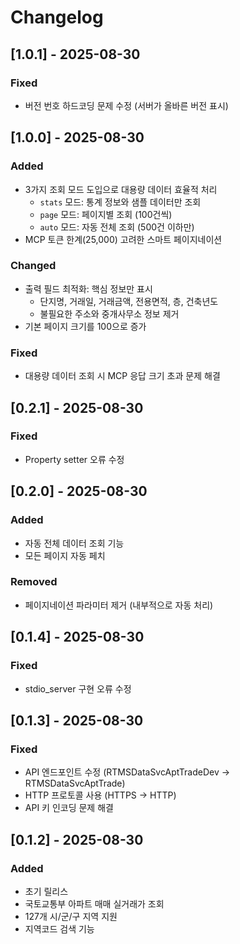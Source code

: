# Changelog

## [1.0.1] - 2025-08-30

### Fixed
- 버전 번호 하드코딩 문제 수정 (서버가 올바른 버전 표시)

## [1.0.0] - 2025-08-30

### Added
- 3가지 조회 모드 도입으로 대용량 데이터 효율적 처리
  - `stats` 모드: 통계 정보와 샘플 데이터만 조회
  - `page` 모드: 페이지별 조회 (100건씩)
  - `auto` 모드: 자동 전체 조회 (500건 이하만)
- MCP 토큰 한계(25,000) 고려한 스마트 페이지네이션

### Changed
- 출력 필드 최적화: 핵심 정보만 표시
  - 단지명, 거래일, 거래금액, 전용면적, 층, 건축년도
  - 불필요한 주소와 중개사무소 정보 제거
- 기본 페이지 크기를 100으로 증가

### Fixed
- 대용량 데이터 조회 시 MCP 응답 크기 초과 문제 해결

## [0.2.1] - 2025-08-30

### Fixed
- Property setter 오류 수정

## [0.2.0] - 2025-08-30

### Added
- 자동 전체 데이터 조회 기능
- 모든 페이지 자동 페치

### Removed
- 페이지네이션 파라미터 제거 (내부적으로 자동 처리)

## [0.1.4] - 2025-08-30

### Fixed
- stdio_server 구현 오류 수정

## [0.1.3] - 2025-08-30

### Fixed
- API 엔드포인트 수정 (RTMSDataSvcAptTradeDev → RTMSDataSvcAptTrade)
- HTTP 프로토콜 사용 (HTTPS → HTTP)
- API 키 인코딩 문제 해결

## [0.1.2] - 2025-08-30

### Added
- 초기 릴리스
- 국토교통부 아파트 매매 실거래가 조회
- 127개 시/군/구 지역 지원
- 지역코드 검색 기능